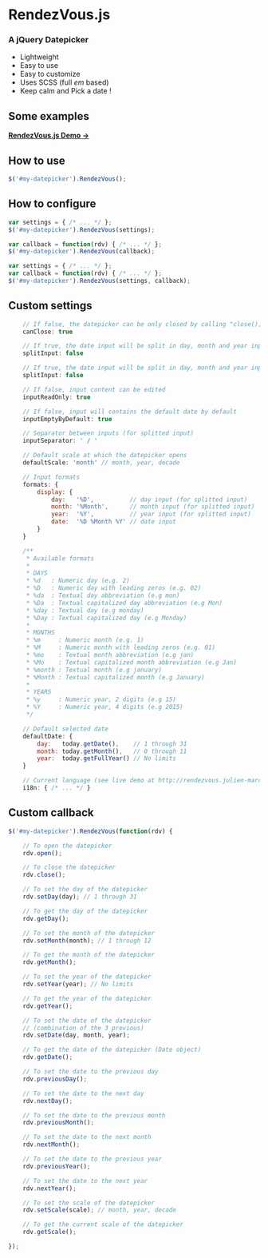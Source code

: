 RendezVous.js
=========

### A jQuery Datepicker

* Lightweight
* Easy to use
* Easy to customize
* Uses SCSS (full *em* based)
* Keep calm and Pick a date !


Some examples
------------------
[**RendezVous.js Demo →**](http://rendezvous.julien-marcou.fr)


How to use
------------------

```javascript
$('#my-datepicker').RendezVous();
```


How to configure
------------------

```javascript
var settings = { /* ... */ };
$('#my-datepicker').RendezVous(settings);
```

```javascript
var callback = function(rdv) { /* ... */ };
$('#my-datepicker').RendezVous(callback);
```

```javascript
var settings = { /* ... */ };
var callback = function(rdv) { /* ... */ };
$('#my-datepicker').RendezVous(settings, callback);
```


Custom settings
------------------

```javascript
	// If false, the datepicker can be only closed by calling "close();"
	canClose: true
```

```javascript
	// If true, the date input will be split in day, month and year inputs
	splitInput: false
```

```javascript
	// If true, the date input will be split in day, month and year inputs
	splitInput: false
```

```javascript
	// If false, input content can be edited
	inputReadOnly: true
```

```javascript
	// If false, input will contains the default date by default
	inputEmptyByDefault: true
```

```javascript
	// Separator between inputs (for splitted input)
	inputSeparator: ' / '
```

```javascript
	// Default scale at which the datepicker opens
	defaultScale: 'month' // month, year, decade
```

```javascript
	// Input formats
	formats: {
		display: {
			day:   '%D',          // day input (for splitted input)
			month: '%Month',      // month input (for splitted input)
			year:  '%Y',          // year input (for splitted input)
			date:  '%D %Month %Y' // date input
		}
	}

	/**
	 * Available formats
	 *
	 * DAYS
	 * %d   : Numeric day (e.g. 2)
	 * %D   : Numeric day with leading zeros (e.g. 02)
	 * %da  : Textual day abbreviation (e.g mon)
	 * %Da  : Textual capitalized day abbreviation (e.g Mon)
	 * %day : Textual day (e.g monday)
	 * %Day : Textual capitalized day (e.g Monday)
	 *
	 * MONTHS
	 * %m     : Numeric month (e.g. 1)
	 * %M     : Numeric month with leading zeros (e.g. 01)
	 * %mo    : Textual month abbreviation (e.g jan)
	 * %Mo    : Textual capitalized month abbreviation (e.g Jan)
	 * %month : Textual month (e.g january)
	 * %Month : Textual capitalized month (e.g January)
	 *
	 * YEARS
	 * %y     : Numeric year, 2 digits (e.g 15)
	 * %Y     : Numeric year, 4 digits (e.g 2015)
	 */
```

```javascript
	// Default selected date
	defaultDate: {
		day:   today.getDate(),    // 1 through 31
		month: today.getMonth(),   // 0 through 11
		year:  today.getFullYear() // No limits
	}
```

```javascript
	// Current language (see live demo at http://rendezvous.julien-marcou.fr)
	i18n: { /* ... */ }
```


Custom callback
------------------

```javascript
$('#my-datepicker').RendezVous(function(rdv) {

	// To open the datepicker
	rdv.open();

	// To close the datepicker
	rdv.close();

	// To set the day of the datepicker
	rdv.setDay(day); // 1 through 31

	// To get the day of the datepicker
	rdv.getDay();

	// To set the month of the datepicker
	rdv.setMonth(month); // 1 through 12

	// To get the month of the datepicker
	rdv.getMonth();

	// To set the year of the datepicker
	rdv.setYear(year); // No limits

	// To get the year of the datepicker
	rdv.getYear();

	// To set the date of the datepicker
	// (combination of the 3 previous)
	rdv.setDate(day, month, year);

	// To get the date of the datepicker (Date object)
	rdv.getDate();

	// To set the date to the previous day
	rdv.previousDay();

	// To set the date to the next day
	rdv.nextDay();

	// To set the date to the previous month
	rdv.previousMonth();

	// To set the date to the next month
	rdv.nextMonth();

	// To set the date to the previous year
	rdv.previousYear();

	// To set the date to the next year
	rdv.nextYear();

	// To set the scale of the datepicker
	rdv.setScale(scale); // month, year, decade

	// To get the current scale of the datepicker
	rdv.getScale();

});
```
